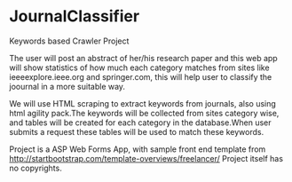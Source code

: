# JournalClassifier
Keywords based Crawler Project 

The user will post an abstract of her/his research paper and this web app will show statistics of how much each category matches from sites like ieeeexplore.ieee.org and springer.com, this will help user to classify the joournal in a more suitable way.


We will use HTML scraping to extract keywords from journals, also using html agility pack.The keywords will be collected from sites category wise, and tables will be created for each category in the database.When user submits a request these tables will be used to match these keywords.

Project is a ASP Web Forms  App, with sample front end template from http://startbootstrap.com/template-overviews/freelancer/
Project itself has no copyrights.
